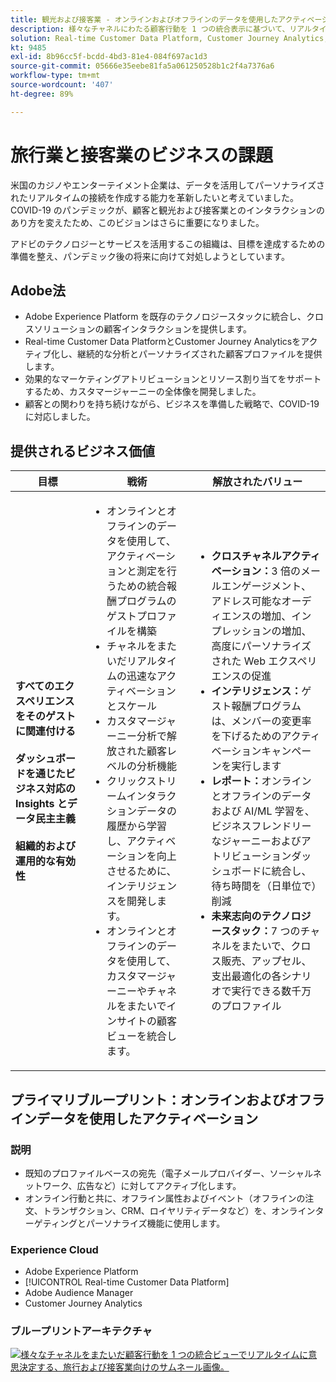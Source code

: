 ```yaml
---
title: 観光および接客業 - オンラインおよびオフラインのデータを使用したアクティベーション
description: 様々なチャネルにわたる顧客行動を 1 つの統合表示に基づいて、リアルタイムで決定します。
solution: Real-time Customer Data Platform, Customer Journey Analytics, Analytics, Audience Manager, Experience Manager, Target
kt: 9485
exl-id: 8b96cc5f-bcdd-4bd3-81e4-084f697ac1d3
source-git-commit: 05666e35eebe81fa5a061250528b1c2f4a7376a6
workflow-type: tm+mt
source-wordcount: '407'
ht-degree: 89%

---
```


# 旅行業と接客業のビジネスの課題

米国のカジノやエンターテイメント企業は、データを活用してパーソナライズされたリアルタイムの接続を作成する能力を革新したいと考えていました。COVID-19 のパンデミックが、顧客と観光および接客業とのインタラクションのあり方を変えたため、このビジョンはさらに重要になりました。

アドビのテクノロジーとサービスを活用するこの組織は、目標を達成するための準備を整え、パンデミック後の将来に向けて対処しようとしています。

## Adobe法

* Adobe Experience Platform を既存のテクノロジースタックに統合し、クロスソリューションの顧客インタラクションを提供します。
* Real-time Customer Data PlatformとCustomer Journey Analyticsをアクティブ化し、継続的な分析とパーソナライズされた顧客プロファイルを提供します。
* 効果的なマーケティングアトリビューションとリソース割り当てをサポートするため、カスタマージャーニーの全体像を開発しました。
* 顧客との関わりを持ち続けながら、ビジネスを準備した戦略で、COVID-19 に対応しました。

## 提供されるビジネス価値

| 目標 | 戦術 | 解放されたバリュー |
|---|---|---|
| **すべてのエクスペリエンスをそのゲストに関連付ける&#x200B;**<br></br>**ダッシュボードを通じたビジネス対応の Insights とデータ民主主義&#x200B;**<br></br>**組織的および運用的な有効性**</ul> | <ul><li>オンラインとオフラインのデータを使用して、アクティベーションと測定を行うための統合報酬プログラムのゲストプロファイルを構築</li><li>チャネルをまたいだリアルタイムの迅速なアクティベーションとスケール</li><li>カスタマージャーニー分析で解放された顧客レベルの分析機能</li><li>クリックストリームインタラクションデータの履歴から学習し、アクティベーションを向上させるために、インテリジェンスを開発します。</li><li>オンラインとオフラインのデータを使用して、カスタマージャーニーやチャネルをまたいでインサイトの顧客ビューを統合します。</li></ul> | <ul><li><strong>クロスチャネルアクティベーション：</strong>3 倍のメールエンゲージメント、アドレス可能なオーディエンスの増加、インプレッションの増加、高度にパーソナライズされた Web エクスペリエンスの促進 </li><li><strong>インテリジェンス：</strong>ゲスト報酬プログラムは、メンバーの変更率を下げるためのアクティベーションキャンペーンを実行します</li><li><strong>レポート：</strong>オンラインとオフラインのデータおよび AI/ML 学習を、ビジネスフレンドリーなジャーニーおよびアトリビューションダッシュボードに統合し、待ち時間を（日単位で）削減</li><li><strong>未来志向のテクノロジースタック：</strong>7 つのチャネルをまたいで、クロス販売、アップセル、支出最適化の各シナリオで実行できる数千万のプロファイル</li></ul> |

## プライマリブループリント：オンラインおよびオフラインデータを使用したアクティベーション

### 説明

<ul><li>既知のプロファイルベースの宛先（電子メールプロバイダー、ソーシャルネットワーク、広告など）に対してアクティブ化します。</li><li>オンライン行動と共に、オフライン属性およびイベント（オフラインの注文、トランザクション、CRM、ロイヤリティデータなど）を、オンラインターゲティングとパーソナライズ機能に使用します。</li></li></ul>

### Experience Cloud

<ul><li>Adobe Experience Platform</li><li>[!UICONTROL Real-time Customer Data Platform]</li><li>Adobe Audience Manager</li><li>Customer Journey Analytics</li></ul>

### ブループリントアーキテクチャ

<a href="https://experienceleague.adobe.com/docs/blueprints-learn/architecture/audience-activation/platform-and-applications.html?lang=ja"><img alt="様々なチャネルをまたいだ顧客行動を 1 つの統合ビューでリアルタイムに意思決定する、旅行および接客業向けのサムネール画像。" src="https://experienceleague.adobe.com/docs/blueprints-learn/assets/known_activation.svg"/></a>
